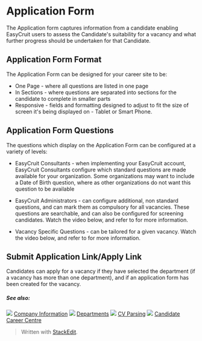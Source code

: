 # Application Form

The Application form captures information from a candidate enabling EasyCruit users to assess the Candidate's suitability for a vacancy and what further progress should be undertaken for that Candidate.

## Application Form Format

The  Application Form  can be designed for your career site to be:

-   One Page - where all questions are listed in one page
-   In Sections - where questions are separated into sections for the candidate to complete in smaller parts
-   Responsive - fields and formatting designed to adjust to fit the size of screen it's being displayed on - Tablet or Smart Phone.

## Application Form Questions

The questions which display on the Application Form can be configured at a variety of levels:

-   EasyCruit Consultants  - when implementing your EasyCruit account, EasyCruit Consultants configure which standard questions are made available for your organization. Some organizations may want to include a Date of Birth question, where as other organizations do not want this question to be available
-   EasyCruit Administrators  - can configure additional, non standard questions, and can mark them as compulsory for all vacancies. These questions are searchable, and can also be configured for screening candidates. Watch the video below, and refer to for more information.

-   Vacancy Specific Questions  - can be tailored for a given vacancy. Watch the video below, and refer to for more information.

## Submit Application Link/Apply Link

Candidates can apply for a vacancy if they have selected the department (if a vacancy has more than one department), and if an application form has been created for the vacancy.

##### See also:

![](../Resources/Images/icon-document-link.png) [Company Information](company_information.htm)
![](../Resources/Images/icon-document-link.png) [Departments](departments.htm)
![](../Resources/Images/icon-document-link.png) [CV Parsing](cv_parsing.htm)
![](../Resources/Images/icon-document-link.png) [Candidate Career Centre](candidate_career_centre.htm)


> Written with [StackEdit](https://stackedit.io/).
<!--stackedit_data:
eyJoaXN0b3J5IjpbLTY5NDcwMzE4NV19
-->